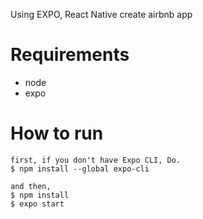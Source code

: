 Using EXPO, React Native create airbnb app

# Requirements
- node
- expo

# How to run
```
first, if you don't have Expo CLI, Do.
$ npm install --global expo-cli

and then,
$ npm install
$ expo start
```
